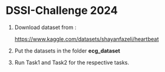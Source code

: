 # DSSI-Challenge 2024

 1. Download dataset from :

    https://www.kaggle.com/datasets/shayanfazeli/heartbeat

 2. Put the datasets in the folder **ecg_dataset**
 3. Run Task1 and Task2 for the respective tasks.
